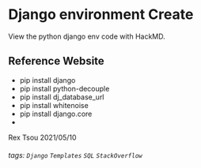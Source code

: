# Django environment Create

View the python django env code with HackMD.

Reference Website
---
- pip install django
- pip install python-decouple
- pip install dj_database_url
- pip install whitenoise
- pip install django.core
- 



Rex Tsou 2021/05/10

###### tags: `Django` `Templates` `SQL` `StackOverflow`
